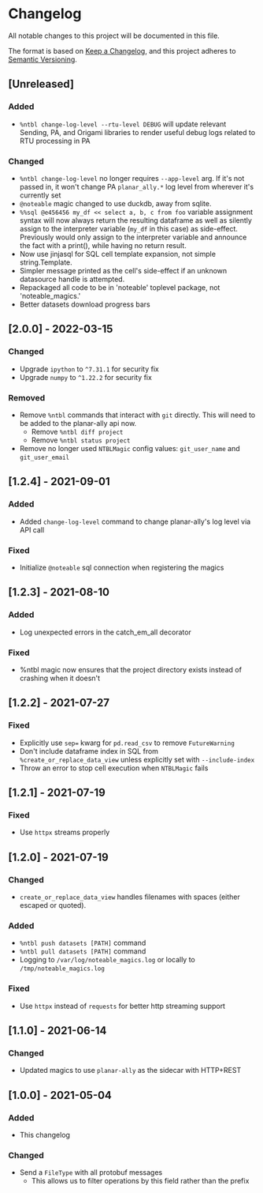 # Changelog
All notable changes to this project will be documented in this file.

The format is based on [Keep a Changelog](https://keepachangelog.com/en/1.0.0/),
and this project adheres to [Semantic Versioning](https://semver.org/spec/v2.0.0.html).

## [Unreleased]
### Added
- `%ntbl change-log-level --rtu-level DEBUG` will update relevant Sending, PA, and Origami libraries to render useful debug logs related to RTU processing in PA

### Changed
- `%ntbl change-log-level` no longer requires `--app-level` arg. If it's not passed in, it won't change PA `planar_ally.*` log level from wherever it's currently set
- `@noteable` magic changed to use duckdb, away from sqlite.
- `%%sql @e456456 my_df << select a, b, c from foo` variable assignment syntax will now always return the resulting dataframe as well as silently assign to the interpreter variable (`my_df` in this case) as side-effect. Previously would only assign to the interpreter variable and announce the fact with a print(), while having no return result.
- Now use jinjasql for SQL cell template expansion, not simple string.Template.
- Simpler message printed as the cell's side-effect if an unknown datasource handle is attempted.
- Repackaged all code to be in 'noteable' toplevel package, not 'noteable_magics.'
- Better datasets download progress bars

## [2.0.0] - 2022-03-15
### Changed
- Upgrade `ipython` to `^7.31.1` for security fix
- Upgrade `numpy` to `^1.22.2` for security fix

### Removed
- Remove `%ntbl` commands that interact with `git` directly. This will need to be added to the planar-ally api now. 
  - Remove `%ntbl diff project`
  - Remove `%ntbl status project`
- Remove no longer used `NTBLMagic` config values: `git_user_name` and `git_user_email`

## [1.2.4] - 2021-09-01
### Added
- Added `change-log-level` command to change planar-ally's log level via API call

### Fixed
- Initialize `@noteable` sql connection when registering the magics

## [1.2.3] - 2021-08-10
### Added
- Log unexpected errors in the catch_em_all decorator

### Fixed
- %ntbl magic now ensures that the project directory exists instead of crashing when it doesn't

## [1.2.2] - 2021-07-27
### Fixed
- Explicitly use `sep=` kwarg for `pd.read_csv` to remove `FutureWarning`
- Don't include dataframe index in SQL from `%create_or_replace_data_view` unless explicitly set with `--include-index`
- Throw an error to stop cell execution when `NTBLMagic` fails

## [1.2.1] - 2021-07-19
### Fixed
- Use `httpx` streams properly

## [1.2.0] - 2021-07-19
### Changed
- `create_or_replace_data_view` handles filenames with spaces (either escaped or
  quoted).

### Added
- `%ntbl push datasets [PATH]` command
- `%ntbl pull datasets [PATH]` command
- Logging to `/var/log/noteable_magics.log` or locally to `/tmp/noteable_magics.log`

### Fixed
- Use `httpx` instead of `requests` for better http streaming support

## [1.1.0] - 2021-06-14
### Changed
- Updated magics to use `planar-ally` as the sidecar with HTTP+REST

## [1.0.0] - 2021-05-04
### Added
- This changelog

### Changed
- Send a `FileType` with all protobuf messages
    - This allows us to filter operations by this field rather than the prefix
